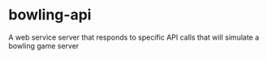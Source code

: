 # bowling-api
A web service server that responds to specific API calls that will simulate a bowling game server
